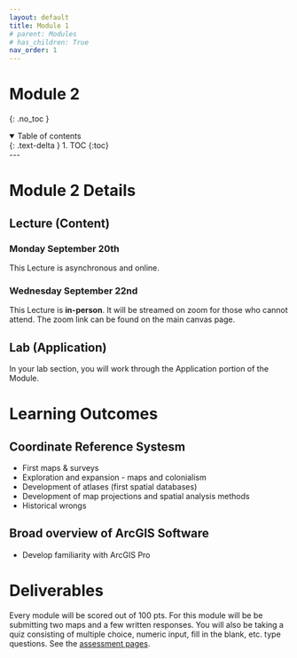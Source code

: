 ```yaml
---
layout: default
title: Module 1
# parent: Modules
# has_children: True
nav_order: 1
---
```


<!-- 
<iframe width="560" height="315" src="https://www.youtube.com/embed/nhcZ1av7cr4" title="YouTube video player" frameborder="0" allow="accelerometer; autoplay; clipboard-write; encrypted-media; gyroscope; picture-in-picture" allowfullscreen></iframe> -->

# Module 2
{: .no_toc }

<details open markdown="block">
  <summary>
    Table of contents
  </summary>
  {: .text-delta }
1. TOC
{:toc}
</details>
---

# Module 2 Details

## Lecture (Content)

### Monday September 20th

This Lecture is asynchronous and online.  

### Wednesday September 22nd

This Lecture is **in-person**.  It will be streamed on zoom for those who cannot attend.  The zoom link can be found on the main canvas page.

## Lab (Application)

In your lab section, you will work through the Application portion of the Module.

# Learning Outcomes

## Coordinate Reference Systesm
* First maps & surveys
* Exploration and expansion - maps and colonialism
* Development of atlases (first spatial databases)
* Development of map projections and spatial analysis methods
* Historical wrongs

## Broad overview of ArcGIS Software
* Develop familiarity with ArcGIS Pro

# Deliverables

Every module will be scored out of 100 pts.  For this module will be be submitting two maps and a few written responses.  You will also be taking a quiz consisting of multiple choice, numeric input, fill in the blank, etc. type questions.  See the [assessment pages](docs/Assessment.md).